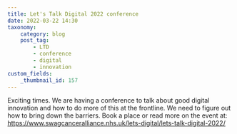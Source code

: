 ```yaml
---
title: Let's Talk Digital 2022 conference
date: 2022-03-22 14:30
taxonomy:
    category: blog
    post_tag:
        - LTD
        - conference
        - digital
        - innovation
custom_fields:
    _thumbnail_id: 157
---
```


Exciting times. We are having a conference to talk about good digital innovation and how to do more of this at the frontline. We need to figure out how to bring down the barriers. Book a place or read more on the event at: https://www.swagcanceralliance.nhs.uk/lets-digital/lets-talk-digital-2022/
